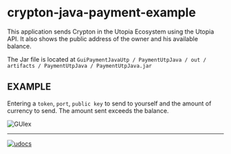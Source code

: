 # crypton-java-payment-example

This application sends Crypton in the Utopia Ecosystem using the Utopia API. It also shows the public address of the owner and his available balance.

The Jar file is located at `GuiPaymentJavaUtp / PaymentUtpJava / out / artifacts / PaymentUtpJava / PaymentUtpJava.jar`

## EXAMPLE

Entering a `token`, `port`, `public key` to send to yourself and the amount of currency to send. The amount sent exceeds the balance.

![GUIex](https://user-images.githubusercontent.com/77910713/113784841-c0012880-973e-11eb-9fe4-a7998b7e9aab.JPG)

---
[![udocs](https://github.com/Sagleft/ures/blob/master/udocs-btn.png?raw=true)](https://udocs.gitbook.io/utopia-api/)

